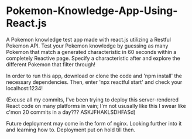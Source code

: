 # Pokemon-Knowledge-App-Using-React.js
A Pokemon knowledge test app made with react.js utilizing a Restful Pokemon API.
Test your Pokemon knowledge by guessing as many Pokemon that match a generated characteristic in 60 seconds within a completely Reactive page.
Specify a characteristic after and explore the different Pokemon that filter through!

In order to run this app, download or clone the code and 'npm install' the necessary dependencies. Then, enter 'npx reactful start' and check your localhost:1234!

(Excuse all my commits, I've been trying to deploy this server-rendered React code on many platforms in vain; I'm not ususally like this I swear like c'mon 20 commits in a day??? ASKJFHAKLSDHFASd)

Future deployment may come in the form of nginx. Looking further into it and learning how to. Deployment put on hold till then.
